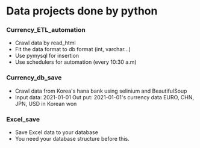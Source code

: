 # Data projects done by python

### <DB is private use your DB to fit the model>

### Currency_ETL_automation

- Crawl data by read_html
- Fit the data format to db format (int, varchar...)
- Use pymysql for insertion
- Use schedulers for automation (every 10:30 a.m) 

### Currency_db_save

- Crawl data from Korea's hana bank using selinium and BeautifulSoup
- Input data: 2021-01-01 Out put: 2021-01-01's currency data EURO, CHN, JPN, USD in Korean won

### Excel_save

- Save Excel data to your database
- You need your database structure before this. 
